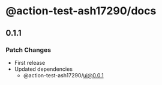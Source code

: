 # @action-test-ash17290/docs

## 0.1.1

### Patch Changes

- First release
- Updated dependencies
  - @action-test-ash17290/ui@0.0.1
